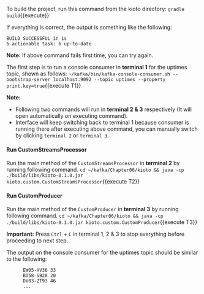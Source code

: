 To build the project, run this command from the kioto directory:
`gradle build`{{execute}} 

If everything is correct, the output is something like the following:

```
BUILD SUCCESSFUL in 1s
6 actionable task: 6 up-to-date
```

**Note:** If above command fails first time, you can try again.

The first step is to run a console consumer in **terminal 1** for the uptimes topic, shown as follows:
`~/kafka/bin/kafka-console-consumer.sh --bootstrap-server localhost:9092 --topic uptimes --property print.key=true`{{execute T1}} 


**Note:** 
- Following two commands will run in **terminal 2 & 3** respectively (It will open automatically on executing command). 
- Interface will keep switching back to terminal 1 because consumer is running there after executing above command, you can manually switch by clicking `terminal 2` or `terminal 3`.

#### Run CustomStreamsProcessor
Run the main method of the `CustomStreamsProcessor` in **terminal 2** by running following command.
`cd ~/kafka/Chapter06/kioto && java -cp ./build/libs/kioto-0.1.0.jar kioto.custom.CustomStreamsProcessor`{{execute T2}} 

#### Run CustomProducer
Run the main method of the `CustomProducer` in **terminal 3** by running following command.
`cd ~/kafka/Chapter06/kioto && java -cp ./build/libs/kioto-0.1.0.jar kioto.custom.CustomProducer`{{execute T3}} 

**Important:** Press `Ctrl` + `C` in terminal 1, 2 & 3 to stop everything before proceeding to next step.

The output on the console consumer for the uptimes topic should be similar to the following:

```
      EW05-HV36 33
      BO58-SB28 20
      DV03-ZT93 46
      ...
```

